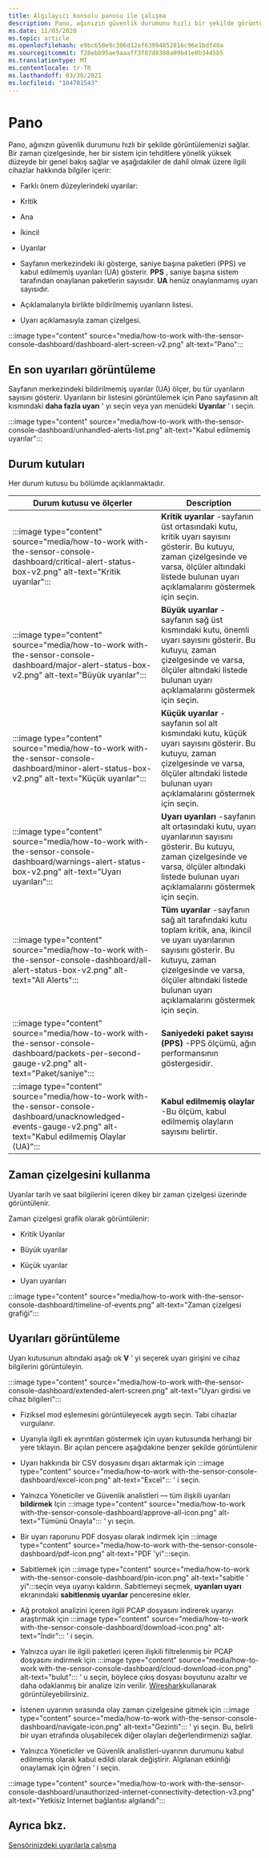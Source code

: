```yaml
---
title: Algılayıcı konsolu panosu ile çalışma
description: Pano, ağınızın güvenlik durumunu hızlı bir şekilde görüntülemenizi sağlar. Bu, ilgili cihazlarla ilgili bilgilerle birlikte bir zaman çizelgesinde tüm sisteminizin tehditlerine yönelik yüksek düzeyde bir genel bakış sağlar.
ms.date: 11/03/2020
ms.topic: article
ms.openlocfilehash: e9bc650e9c306d12ef63994852816c96e1bdf40a
ms.sourcegitcommit: f28ebb95ae9aaaff3f87d8388a09b41e0b3445b5
ms.translationtype: MT
ms.contentlocale: tr-TR
ms.lasthandoff: 03/30/2021
ms.locfileid: "104781543"
---
```

# <a name="the-dashboard"></a>Pano

Pano, ağınızın güvenlik durumunu hızlı bir şekilde görüntülemenizi sağlar. Bir zaman çizelgesinde, her bir sistem için tehditlere yönelik yüksek düzeyde bir genel bakış sağlar ve aşağıdakiler de dahil olmak üzere ilgili cihazlar hakkında bilgiler içerir:

- Farklı önem düzeylerindeki uyarılar:

- Kritik

- Ana

- İkincil

- Uyarılar

- Sayfanın merkezindeki iki gösterge, saniye başına paketleri (PPS) ve kabul edilmemiş uyarıları (UA) gösterir. **PPS** , saniye başına sistem tarafından onaylanan paketlerin sayısıdır. **UA** henüz onaylanmamış uyarı sayısıdır.

- Açıklamalarıyla birlikte bildirilmemiş uyarıların listesi.

- Uyarı açıklamasıyla zaman çizelgesi.

:::image type="content" source="media/how-to-work with-the-sensor-console-dashboard/dashboard-alert-screen-v2.png" alt-text="Pano":::

## <a name="viewing-the-latest-alerts"></a>En son uyarıları görüntüleme

Sayfanın merkezindeki bildirilmemiş uyarılar (UA) ölçer, bu tür uyarıların sayısını gösterir. Uyarıların bir listesini görüntülemek için Pano sayfasının alt kısmındaki **daha fazla uyarı** ' yı seçin veya yan menüdeki **Uyarılar** ' ı seçin.

:::image type="content" source="media/how-to-work with-the-sensor-console-dashboard/unhandled-alerts-list.png" alt-text="Kabul edilmemiş uyarılar":::

## <a name="status-boxes"></a>Durum kutuları

Her durum kutusu bu bölümde açıklanmaktadır.

| Durum kutusu ve ölçerler | Description |
| -------------- | -------------- |
| :::image type="content" source="media/how-to-work with-the-sensor-console-dashboard/critical-alert-status-box-v2.png" alt-text="Kritik uyarılar"::: | **Kritik uyarılar** -sayfanın üst ortasındaki kutu, kritik uyarı sayısını gösterir. Bu kutuyu, zaman çizelgesinde ve varsa, ölçüler altındaki listede bulunan uyarı açıklamalarını göstermek için seçin.                              |
| :::image type="content" source="media/how-to-work with-the-sensor-console-dashboard/major-alert-status-box-v2.png" alt-text="Büyük uyarılar"::: | **Büyük uyarılar** -sayfanın sağ üst kısmındaki kutu, önemli uyarı sayısını gösterir. Bu kutuyu, zaman çizelgesinde ve varsa, ölçüler altındaki listede bulunan uyarı açıklamalarını göstermek için seçin.                                     |
| :::image type="content" source="media/how-to-work with-the-sensor-console-dashboard/minor-alert-status-box-v2.png" alt-text="Küçük uyarılar"::: | **Küçük uyarılar** -sayfanın sol alt kısmındaki kutu, küçük uyarı sayısını gösterir. Bu kutuyu, zaman çizelgesinde ve varsa, ölçüler altındaki listede bulunan uyarı açıklamalarını göstermek için seçin.                                   |
| :::image type="content" source="media/how-to-work with-the-sensor-console-dashboard/warnings-alert-status-box-v2.png" alt-text="Uyarı uyarıları"::: | **Uyarı uyarıları** -sayfanın alt ortasındaki kutu, uyarı uyarılarının sayısını gösterir. Bu kutuyu, zaman çizelgesinde ve varsa, ölçüler altındaki listede bulunan uyarı açıklamalarını göstermek için seçin.                             |
| :::image type="content" source="media/how-to-work with-the-sensor-console-dashboard/all-alert-status-box-v2.png" alt-text="All Alerts"::: | **Tüm uyarılar** -sayfanın sağ alt tarafındaki kutu toplam kritik, ana, ikincil ve uyarı uyarılarının sayısını gösterir. Bu kutuyu, zaman çizelgesinde ve varsa, ölçüler altındaki listede bulunan uyarı açıklamalarını göstermek için seçin. |
| :::image type="content" source="media/how-to-work with-the-sensor-console-dashboard/packets-per-second-gauge-v2.png" alt-text="Paket/saniye"::: | **Saniyedeki paket sayısı (PPS)** -PPS ölçümü, ağın performansının göstergesidir. |
| :::image type="content" source="media/how-to-work with-the-sensor-console-dashboard/unacknowledged-events-gauge-v2.png" alt-text="Kabul edilmemiş Olaylar (UA)"::: | **Kabul edilmemiş olaylar** -Bu ölçüm, kabul edilmemiş olayların sayısını belirtir.

## <a name="using-the-timeline"></a>Zaman çizelgesini kullanma

Uyarılar tarih ve saat bilgilerini içeren dikey bir zaman çizelgesi üzerinde görüntülenir.

Zaman çizelgesi grafik olarak görüntülenir:

- Kritik Uyarılar

- Büyük uyarılar

- Küçük uyarılar

- Uyarı uyarıları

:::image type="content" source="media/how-to-work with-the-sensor-console-dashboard/timeline-of-events.png" alt-text="Zaman çizelgesi grafiği":::

## <a name="viewing-alerts"></a>Uyarıları görüntüleme

Uyarı kutusunun altındaki aşağı ok **V** ' yi seçerek uyarı girişini ve cihaz bilgilerini görüntüleyin.

:::image type="content" source="media/how-to-work with-the-sensor-console-dashboard/extended-alert-screen.png" alt-text="Uyarı girdisi ve cihaz bilgileri":::

- Fiziksel mod eşlemesini görüntüleyecek aygıtı seçin. Tabi cihazlar vurgulanır.

- Uyarıyla ilgili ek ayrıntıları göstermek için uyarı kutusunda herhangi bir yere tıklayın. Bir açılan pencere aşağıdakine benzer şekilde görüntülenir

- Uyarı hakkında bir CSV dosyasını dışarı aktarmak için :::image type="content" source="media/how-to-work with-the-sensor-console-dashboard/excel-icon.png" alt-text="Excel"::: ' i seçin.

- Yalnızca Yöneticiler ve Güvenlik analistleri — tüm ilişkili uyarıları **bildirmek** Için :::image type="content" source="media/how-to-work with-the-sensor-console-dashboard/approve-all-icon.png" alt-text="Tümünü Onayla"::: ' yı seçin.

- Bir uyarı raporunu PDF dosyası olarak indirmek için :::image type="content" source="media/how-to-work with-the-sensor-console-dashboard/pdf-icon.png" alt-text="PDF 'yi":::seçin.

- Sabitlemek için :::image type="content" source="media/how-to-work with-the-sensor-console-dashboard/pin-icon.png" alt-text="sabitle ' yi":::seçin veya uyarıyı kaldırın. Sabitlemeyi seçmek, **uyarıları uyarı** ekranındaki **sabitlenmiş uyarılar** penceresine ekler.

- Ağ protokol analizini içeren ilgili PCAP dosyasını indirerek uyarıyı araştırmak için :::image type="content" source="media/how-to-work with-the-sensor-console-dashboard/download-icon.png" alt-text="İndir"::: ' i seçin.

- Yalnızca uyarı ile ilgili paketleri içeren ilişkili filtrelenmiş bir PCAP dosyasını indirmek için :::image type="content" source="media/how-to-work with-the-sensor-console-dashboard/cloud-download-icon.png" alt-text="bulut"::: ' u seçin, böylece çıkış dosyası boyutunu azaltır ve daha odaklanmış bir analize izin verilir. [Wireshark](https://www.wireshark.org/)kullanarak görüntüleyebilirsiniz.

- İstenen uyarının sırasında olay zaman çizelgesine gitmek için :::image type="content" source="media/how-to-work with-the-sensor-console-dashboard/navigate-icon.png" alt-text="Gezinti"::: ' yi seçin. Bu, belirli bir uyarı etrafında oluşabilecek diğer olayları değerlendirmenizi sağlar.

- Yalnızca Yöneticiler ve Güvenlik analistleri-uyarının durumunu kabul edilmemiş olarak kabul edildi olarak değiştirir. Algılanan etkinliği onaylamak için öğren ' i seçin.

:::image type="content" source="media/how-to-work with-the-sensor-console-dashboard/unauthorized-internet-connectivity-detection-v3.png" alt-text="Yetkisiz Internet bağlantısı algılandı":::

## <a name="see-also"></a>Ayrıca bkz.

[Sensörinizdeki uyarılarla çalışma](how-to-work-with-alerts-on-your-sensor.md)

